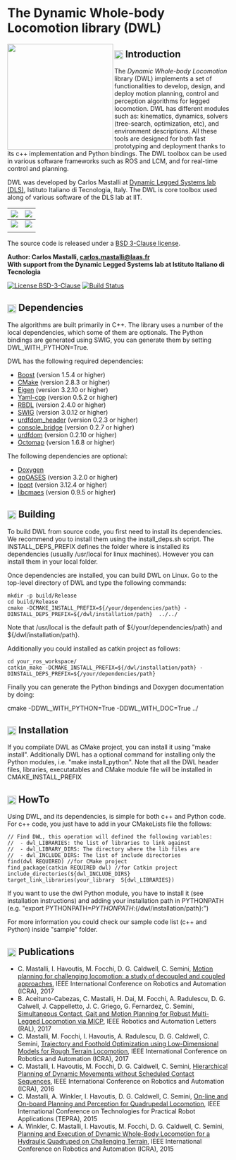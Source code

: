 The Dynamic Whole-body Locomotion library (DWL)
===============================================

<img align="left" height="240" src="https://imgur.com/SkeMizm.png"/> 

## <img align="center" height="20" src="https://i.imgur.com/vAYeCzC.png"/> Introduction

The *Dynamic Whole-body Locomotion* library (DWL) implements a set of functionalities to develop, design, and deploy motion planning, control and perception algorithms for legged locomotion. DWL has different modules such as: kinematics, dynamics, solvers (tree-search, optimization, etc), and environment descriptions. All these tools are designed for both fast prototyping and deployment thanks to its c++ implementation and Python bindings. The DWL toolbox can be used in various software frameworks such as ROS and LCM, and for real-time control and planning.

DWL was developed by Carlos Mastalli at [Dynamic Legged Systems lab (DLS)](http://www.iit.it/en/advr-labs/dynamic-legged-systems.html), Istituto Italiano di Tecnologia, Italy. The DWL is core toolbox used along of various software of the DLS lab at IIT.

| [![](https://i.imgur.com/BT7fRCU.gif)](https://www.youtube.com/watch?v=ENHvCGrnr2g&t=2s) | [![](https://i.imgur.com/4kKhryj.gif)](https://www.youtube.com/watch?v=KI9x1GZWRwE)
|:-------------------------:|:-------------------------:|
| [![](https://i.imgur.com/yXTtxUK.gif)](https://www.youtube.com/watch?v=ArV2yh7KSfE) | [![](https://i.imgur.com/RKe3sNo.gif)](https://www.youtube.com/watch?v=KI9x1GZWRwE)
|||



The source code is released under a [BSD 3-Clause license](LICENSE).

**Author: Carlos Mastalli, carlos.mastalli@laas.fr<br />
With support from the Dynamic Legged Systems lab at Istituto Italiano di Tecnologia<br />**



[![License BSD-3-Clause](https://img.shields.io/badge/license-BSD--3--Clause-blue.svg?style=flat)](https://tldrlegal.com/license/bsd-3-clause-license-%28revised%29#fulltext)
[![Build Status](https://api.travis-ci.org/robot-locomotion/dwl.svg?branch=master)](https://api.travis-ci.org/repositories/robot-locomotion/dwl.svg)



## <img align="center" height="20" src="https://i.imgur.com/fjS3xIe.png"/> Dependencies

The algorithms are built primarily in C++. The library uses a number of the local dependencies, which some of them are optionals. The Python bindings are generated using SWIG, you can generate them by setting DWL_WITH_PYTHON=True.

DWL has the following required dependencies:
* [Boost](http://www.boost.org) (version 1.5.4 or higher)
* [CMake](http://www.cmake.org) (version 2.8.3 or higher)
* [Eigen](http://eigen.tuxfamily.org) (version 3.2.10 or higher)
* [Yaml-cpp](https://code.google.com/p/yaml-cpp/) (version 0.5.2 or higher)
* [RBDL](http://rbdl.bitbucket.org/) (version 2.4.0 or higher)
* [SWIG](http://www.swig.org/) (version 3.0.12 or higher)
* [urdfdom_header](https://github.com/ros/urdfdom_headers) (version 0.2.3 or higher)
* [console_bridge](https://github.com/ros/console_bridge) (version 0.2.7 or higher)
* [urdfdom](https://github.com/ros/urdfdom) (version 0.2.10 or higher)
* [Octomap](http://octomap.github.io) (version 1.6.8 or higher)

The following dependencies are optional:
* [Doxygen](http://www.doxygen.org)
* [qpOASES](https://projects.coin-or.org/qpOASES) (version 3.2.0 or higher)
* [Ipopt](https://projects.coin-or.org/Ipopt) (version 3.12.4 or higher)
* [libcmaes](https://github.com/beniz/libcmaes) (version 0.9.5 or higher)


## <img align="center" height="20" src="https://i.imgur.com/x1morBF.png"/> Building

To build DWL from source code, you first need to install its dependencies. We recommend you to install them using the 
install_deps.sh script. The INSTALL_DEPS_PREFIX defines the folder where is installed its dependencies (usually /usr/local for linux machines). However you can install them in your local folder.

Once dependencies are installed, you can build DWL on Linux. Go to the top-level directory of DWL and type the
following commands:

    mkdir -p build/Release
    cd build/Release
    cmake -DCMAKE_INSTALL_PREFIX=${/your/dependencies/path} -DINSTALL_DEPS_PREFIX=${/dwl/installation/path}  ../../

Note that /usr/local is the default path of ${/your/dependencies/path} and ${/dwl/installation/path}.

Additionally you could installed as catkin project as follows:

    cd your_ros_workspace/
    catkin_make -DCMAKE_INSTALL_PREFIX=${/dwl/installation/path} -DINSTALL_DEPS_PREFIX=${/your/dependencies/path}

Finally you can generate the Python bindings and Doxygen documentation by doing:

   cmake -DDWL_WITH_PYTHON=True -DDWL_WITH_DOC=True ../



## <img align="center" height="20" src="https://i.imgur.com/x1morBF.png"/> Installation

If you compilate DWL as CMake project, you can install it using "make install". Additionally DWL has a optional command for installing only the Python modules, i.e. "make install_python". Note that all the DWL header files, libraries, executatables and CMake module file will be installed in CMAKE_INSTALL_PREFIX



## <img align="center" height="20" src="https://cdn2.iconfinder.com/data/icons/freecns-cumulus/16/519660-164_QuestionMark-512.png"/> HowTo

Using DWL, and its dependencies, is simple for both c++ and Python code. For c++ code, you just have to add in your CMakeLists file the follows:

    // Find DWL, this operation will defined the following variables:
    //  - dwl_LIBRARIES: the list of libraries to link against
    //  - dwl_LIBRARY_DIRS: The directory where the lib files are
    //  - dwl_INCLUDE_DIRS: The list of include directories
    find(dwl REQUIRED) //for CMake project
    find_package(catkin REQUIRED dwl) //for Catkin project
    include_directories(${dwl_INCLUDE_DIRS}
    target_link_libraries(your_library  S{dwl_LIBRARIES})

If you want to use the dwl Python module, you have to install it (see installation instructions) and adding your installation path in PYTHONPATH (e.g. "export PYTHONPATH=${PYTHONPATH}:${/dwl/installation/path}:")

For more information you could check our sample code list (c++ and Python) inside "sample" folder.



## <img align="center" height="20" src="http://www.pvhc.net/img205/oohmbjfzlxapxqbpkawx.png"/> Publications


* C. Mastalli, I. Havoutis, M. Focchi, D. G. Caldwell, C. Semini, [Motion planning for challenging locomotion: a study of decoupled and coupled approaches](https://hal.archives-ouvertes.fr/hal-01649836v1), IEEE International Conference on Robotics and Automation (ICRA), 2017
* B. Aceituno-Cabezas, C. Mastalli, H. Dai, M. Focchi, A. Radulescu, D. G. Calwell, J. Cappelletto, J. C. Griego, G. Fernardez, C. Semini, [Simultaneous Contact, Gait and Motion Planning for Robust Multi-Legged Locomotion via MICP](http://ieeexplore.ieee.org/document/8141917/), IEEE Robotics and Automation Letters  (RAL), 2017
* C. Mastalli, M. Focchi, I. Havoutis, A. Radulescu, D. G. Caldwell, C. Semini, [Trajectory and Foothold Optimization using Low-Dimensional Models for Rough Terrain Locomotion](https://old.iit.it/images/stories/advanced-robotics/hyq_files/publications/mastalli17icra.pdf), IEEE International Conference on Robotics and Automation (ICRA), 2017
* C. Mastalli, I. Havoutis, M. Focchi, D. G. Caldwell, C. Semini, [Hierarchical Planning of Dynamic Movements without Scheduled Contact Sequences](http://iit.it/images/stories/advanced-robotics/hyq_files/publications/icra16mastalli.pdf), IEEE International Conference on Robotics and Automation (ICRA), 2016
* C. Mastalli, A. Winkler, I. Havoutis, D. G. Caldwell, C. Semini, [On-line and On-board Planning and Perception for Quadrupedal Locomotion](http://iit.it/images/stories/advanced-robotics/hyq_files/publications/mastalli15tepra.pdf), IEEE International Conference on Technologies for Practical Robot Applications (TEPRA), 2015
* A. Winkler, C. Mastalli, I. Havoutis, M. Focchi, D. G. Caldwell, C. Semini, [Planning and Execution of Dynamic Whole-Body Locomotion for a Hydraulic Quadruped on Challenging Terrain](http://iit.it/images/stories/advanced-robotics/hyq_files/publications/winkler15icra.pdf), IEEE International Conference on Robotics and Automation (ICRA), 2015
